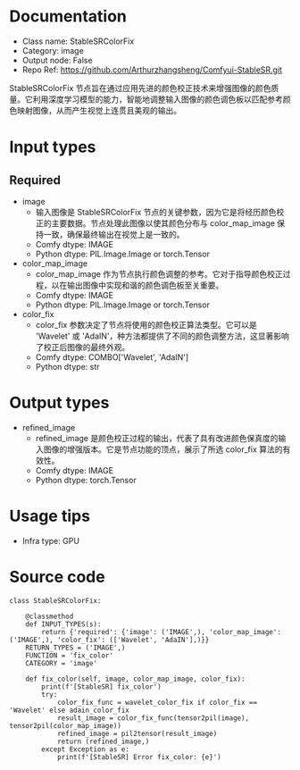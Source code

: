 # Documentation
- Class name: StableSRColorFix
- Category: image
- Output node: False
- Repo Ref: https://github.com/Arthurzhangsheng/Comfyui-StableSR.git

StableSRColorFix 节点旨在通过应用先进的颜色校正技术来增强图像的颜色质量。它利用深度学习模型的能力，智能地调整输入图像的颜色调色板以匹配参考颜色映射图像，从而产生视觉上连贯且美观的输出。

# Input types
## Required
- image
    - 输入图像是 StableSRColorFix 节点的关键参数，因为它是将经历颜色校正的主要数据。节点处理此图像以使其颜色分布与 color_map_image 保持一致，确保最终输出在视觉上是一致的。
    - Comfy dtype: IMAGE
    - Python dtype: PIL.Image.Image or torch.Tensor
- color_map_image
    - color_map_image 作为节点执行颜色调整的参考。它对于指导颜色校正过程，以在输出图像中实现和谐的颜色调色板至关重要。
    - Comfy dtype: IMAGE
    - Python dtype: PIL.Image.Image or torch.Tensor
- color_fix
    - color_fix 参数决定了节点将使用的颜色校正算法类型。它可以是 'Wavelet' 或 'AdaIN'，种方法都提供了不同的颜色调整方法，这显著影响了校正后图像的最终外观。
    - Comfy dtype: COMBO['Wavelet', 'AdaIN']
    - Python dtype: str

# Output types
- refined_image
    - refined_image 是颜色校正过程的输出，代表了具有改进颜色保真度的输入图像的增强版本。它是节点功能的顶点，展示了所选 color_fix 算法的有效性。
    - Comfy dtype: IMAGE
    - Python dtype: torch.Tensor

# Usage tips
- Infra type: GPU

# Source code
```
class StableSRColorFix:

    @classmethod
    def INPUT_TYPES(s):
        return {'required': {'image': ('IMAGE',), 'color_map_image': ('IMAGE',), 'color_fix': (['Wavelet', 'AdaIN'],)}}
    RETURN_TYPES = ('IMAGE',)
    FUNCTION = 'fix_color'
    CATEGORY = 'image'

    def fix_color(self, image, color_map_image, color_fix):
        print(f'[StableSR] fix_color')
        try:
            color_fix_func = wavelet_color_fix if color_fix == 'Wavelet' else adain_color_fix
            result_image = color_fix_func(tensor2pil(image), tensor2pil(color_map_image))
            refined_image = pil2tensor(result_image)
            return (refined_image,)
        except Exception as e:
            print(f'[StableSR] Error fix_color: {e}')
```